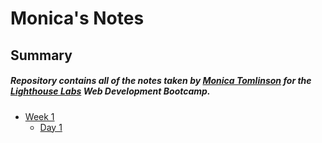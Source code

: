 # Monica's Notes
## Summary
##### Repository contains all of the notes taken by [Monica Tomlinson]( git@github.com:mcdmtomlinson) for the [Lighthouse Labs](https://www.lighthouselabs.ca/) Web Development Bootcamp.
* [Week 1](/Week_1)
  * [Day 1](/Week_1/Day_1)
  